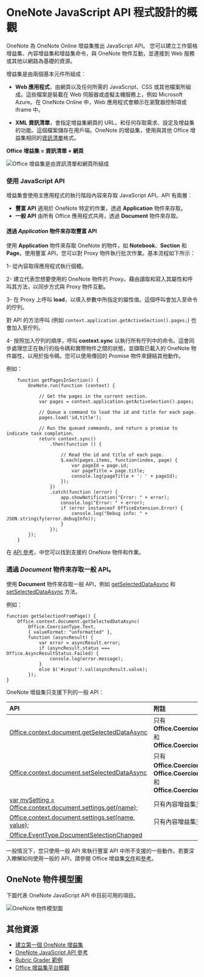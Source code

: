 # OneNote JavaScript API 程式設計的概觀

OneNote 為 OneNote Online 增益集推出 JavaScript API。 您可以建立工作窗格增益集、內容增益集和增益集命令，與 OneNote 物件互動，並連接到 Web 服務或其他以網路為基礎的資源。

增益集是由兩個基本元件所組成︰

- **Web 應用程式**，由網頁以及任何所需的 JavaScript、CSS 或其他檔案所組成。這些檔案是裝載在 Web 伺服器或虛擬主機服務上，例如 Microsoft Azure。在 OneNote Online 中，Web 應用程式會顯示在瀏覽器控制項或 iframe 中。
    
- **XML 資訊清單**，會指定增益集網頁的 URL，和任何存取需求、設定及增益集的功能。這個檔案儲存在用戶端。OneNote 的增益集，使用與其他 Office 增益集相同的[資訊清單](https://dev.office.com/docs/add-ins/overview/add-in-manifests)格式。

**Office 增益集 = 資訊清單 + 網頁**

![Office 增益集是由資訊清單和網頁所組成](../../images/onenote-add-in.png)

### 使用 JavaScript API

增益集會使用主應用程式的執行階段內容來存取 JavaScript API。API 有兩層︰ 

- **豐富 API** 適用於 OneNote 特定的作業，透過 **Application** 物件來存取。
- **一般 API** 由所有 Office 應用程式共用，透過 **Document** 物件來存取。

#### 透過 *Application* 物件來存取豐富 API

使用 **Application** 物件來存取 OneNote 的物件，如 **Notebook**、**Section** 和 **Page**。使用豐富 API，您可以對 Proxy 物件執行批次作業。基本流程如下所示： 

1- 從內容取得應用程式執行個體。

2- 建立代表您想要使用的 OneNote 物件的 Proxy。藉由讀取和寫入其屬性和呼叫其方法，以同步方式與 Proxy 物件互動。 

3- 在 Proxy 上呼叫 **load**，以填入參數中所指定的屬性值。這個呼叫會加入至命令的佇列。 

   對 API 的方法呼叫 (例如 `context.application.getActiveSection().pages;`) 也會加入至佇列。
    
4- 按照加入佇列的順序，呼叫 **context.sync** 以執行所有佇列中的命令。這會同步處理您正在執行的指令碼和實際物件之間的狀態，並擷取已載入的 OneNote 物件屬性，以用於指令碼。您可以使用傳回的 Promise 物件來鏈結其他動作。

例如： 

```
    function getPagesInSection() {
        OneNote.run(function (context) {
            
            // Get the pages in the current section.
            var pages = context.application.getActiveSection().pages;
            
            // Queue a command to load the id and title for each page.            
            pages.load('id,title');
            
            // Run the queued commands, and return a promise to indicate task completion.
            return context.sync()
                .then(function () {
                    
                    // Read the id and title of each page. 
                    $.each(pages.items, function(index, page) {
                        var pageId = page.id;
                        var pageTitle = page.title;
                        console.log(pageTitle + ': ' + pageId); 
                    });
                })
                .catch(function (error) {
                    app.showNotification("Error: " + error);
                    console.log("Error: " + error);
                    if (error instanceof OfficeExtension.Error) {
                        console.log("Debug info: " + JSON.stringify(error.debugInfo));
                    }
                });
        });
    }
```

在 [API 參考](../../reference/onenote/onenote-add-ins-javascript-reference.md)，中您可以找到支援的 OneNote 物件和作業。

### 透過 *Document* 物件來存取一般 API。

使用 **Document** 物件來存取一般 API，例如 [getSelectedDataAsync](https://dev.office.com/reference/add-ins/shared/document.getselecteddataasync) 和 [setSelectedDataAsync](https://dev.office.com/reference/add-ins/shared/document.setselecteddataasync) 方法。 

例如：  

```
function getSelectionFromPage() {
    Office.context.document.getSelectedDataAsync(
        Office.CoercionType.Text,
        { valueFormat: "unformatted" },
        function (asyncResult) {
            var error = asyncResult.error;
            if (asyncResult.status === Office.AsyncResultStatus.Failed) {
                console.log(error.message);
            }
            else $('#input').val(asyncResult.value);
        });
}
```
OneNote 增益集只支援下列的一般 API：

| API | 附註 |
|:------|:------|
| [Office.context.document.getSelectedDataAsync](https://msdn.microsoft.com/en-us/library/office/fp142294.aspx) | 只有 **Office.CoercionType.Text** 和 **Office.CoercionType.Matrix** |
| [Office.context.document.setSelectedDataAsync](https://msdn.microsoft.com/en-us/library/office/fp142145.aspx) | 只有 **Office.CoercionType.Text**、**Office.CoercionType.Image** 和 **Office.CoercionType.Html** | 
| [var mySetting = Office.context.document.settings.get(name);](https://msdn.microsoft.com/en-us/library/office/fp142180.aspx) | 只有內容增益集支援設定 | 
| [Office.context.document.settings.set(name, value);](https://msdn.microsoft.com/en-us/library/office/fp161063.aspx) | 只有內容增益集支援設定 | 
| [Office.EventType.DocumentSelectionChanged](https://dev.office.com/reference/add-ins/shared/document.selectionchanged.event) ||

一般情況下，您只使用一般 API 來執行豐富 API 中所不支援的一些動作。若要深入瞭解如何使用一般的 API，請參閱 Office 增益集[文件](https://dev.office.com/docs/add-ins/overview/office-add-ins)和[參考](https://dev.office.com/reference/add-ins/javascript-api-for-office)。


<a name="om-diagram"></a>
## OneNote 物件模型圖 
下圖代表 OneNote JavaScript API 中目前可用的項目。

  ![OneNote 物件模型圖](../../images/onenote-om.png)


## 其他資源

- [建立第一個 OneNote 增益集](onenote-add-ins-getting-started.md)
- [OneNote JavaScript API 參考](../../reference/onenote/onenote-add-ins-javascript-reference.md)
- [Rubric Grader 範例](https://github.com/OfficeDev/OneNote-Add-in-Rubric-Grader)
- [Office 增益集平台概觀](https://dev.office.com/docs/add-ins/overview/office-add-ins)
